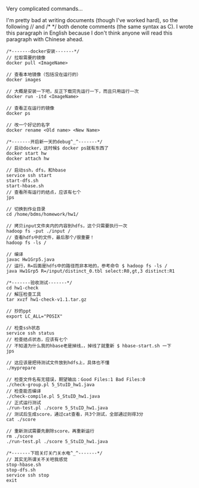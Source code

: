 Very complicated commands...

I'm pretty bad at writing documents (though I've worked hard), so the following // and /* */ both denote comments (the same syntax as C). I wrote this paragraph in English because I don't think anyone will read this paragraph with Chinese ahead.

```
/*-------docker安装-------*/
// 拉取需要的镜像
docker pull <ImageName>

// 查看本地镜像（包括没在运行的）
docker images

// 大概是安装一下吧，反正下载完先运行一下，而且只用运行一次
docker run -itd <ImageName>

// 查看正在运行的镜像
docker ps

// 改一个好记的名字
docker rename <Old name> <New Name>

/*-------开启新一天的debug^_^-------*/
// 启动docker，这时候$ docker ps就有东西了
docker start hw
docker attach hw

// 启动ssh，dfs，和hbase
service ssh start
start-dfs.sh
start-hbase.sh
// 查看所有运行的结点，应该有七个
jps

// 切换到作业目录
cd /home/bdms/homework/hw1/

// 拷贝input文件夹内的内容到hdfs，这个只需要执行一次
hadoop fs -put ./input /
// 查看hdfs中的文件，最后那个/很重要！
hadoop fs -ls /

// 编译
javac Hw1Grp5.java
// 运行，R=后面是hdfs中的路径而非本地的，参考命令 $ hadoop fs -ls /
java Hw1Grp5 R=/input/distinct_0.tbl select:R0,gt,3 distinct:R1

/*-------验收测试-------*/
cd hw1-check
// 解压检查工具
tar xvzf hw1-check-v1.1.tar.gz

// 抄的ppt
export LC_ALL="POSIX"

// 检查ssh状态
service ssh status
// 检查结点状态，应该有七个
// 不知道为什么我的hbase老是掉线，，掉线了就重新 $ hbase-start.sh 一下
jps

// 这应该是把待测试文件放到hdfs上，具体也不懂
./myprepare

// 检查文件名有无错误，期望输出：Good Files:1 Bad Files:0
./check-group.pl 5_StuID_hw1.java
// 检查能否编译
./check-compile.pl 5_StuID_hw1.java
// 正式运行测试
./run-test.pl ./score 5_StuID_hw1.java
// 测试后生成score，通过cat查看，共3个测试，全部通过则得3分
cat ./score

// 重新测试需要先删除score，再重新运行
rm ./score
./run-test.pl ./score 5_StuID_hw1.java

/*-------下班关灯关门关水电^_^-------*/
// 其实无所谓关不关吧我感觉
stop-hbase.sh
stop-dfs.sh
service ssh stop
exit
```

